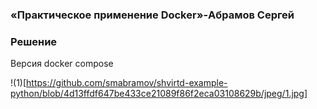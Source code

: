 ### «Практическое применение Docker»-Абрамов Сергей

### Решение

Версия docker compose

!(1)[https://github.com/smabramov/shvirtd-example-python/blob/4d13ffdf647be433ce21089f86f2eca03108629b/jpeg/1.jpg]
